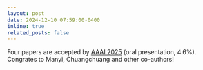 ```yaml
---
layout: post
date: 2024-12-10 07:59:00-0400
inline: true
related_posts: false
---
```


Four papers are accepted by <a href="https://aaai.org/conference/aaai/aaai-25/">AAAI 2025</a> (oral presentation, 4.6%). Congrates to Manyi, Chuangchuang and other co-authors!
